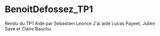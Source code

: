 # BenoitDefossez_TP1
Rendu du TP1
Aidé par Sebastien Leonce
J'ai aidé Lucas Payeet, Julien Save et Claire Bauchu
